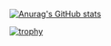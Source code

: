 [![Anurag's GitHub stats](https://github-readme-stats.vercel.app/api?username=JosephWoodall&show_icons=true&count_private=true)](https://github.com/anuraghazra/github-readme-stats)

[![trophy](https://github-profile-trophy.vercel.app/?username=JosephWoodall&theme=onedark)](https://github.com/ryo-ma/github-profile-trophy)
